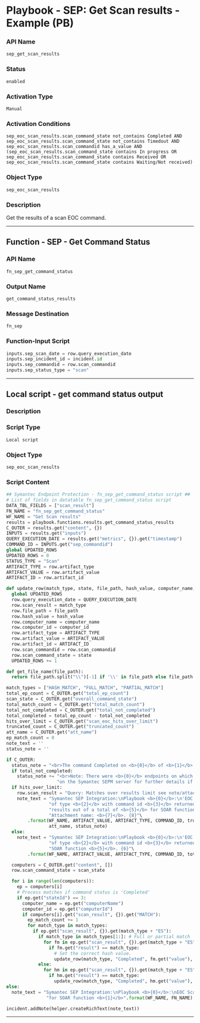 <!--
    DO NOT MANUALLY EDIT THIS FILE
    THIS FILE IS AUTOMATICALLY GENERATED WITH resilient-sdk codegen
    Generated with resilient-sdk v51.0.2.2.1096
-->

# Playbook - SEP: Get Scan results - Example (PB)

### API Name
`sep_get_scan_results`

### Status
`enabled`

### Activation Type
`Manual`

### Activation Conditions
`sep_eoc_scan_results.scan_command_state not_contains Completed AND sep_eoc_scan_results.scan_command_state not_contains Timedout AND sep_eoc_scan_results.scan_commandid has_a_value AND (sep_eoc_scan_results.scan_command_state contains In progress OR sep_eoc_scan_results.scan_command_state contains Received OR sep_eoc_scan_results.scan_command_state contains Waiting/Not received)`

### Object Type
`sep_eoc_scan_results`

### Description
Get the results of a scan EOC command.


---
## Function - SEP - Get Command Status

### API Name
`fn_sep_get_command_status`

### Output Name
`get_command_status_results`

### Message Destination
`fn_sep`

### Function-Input Script
```python
inputs.sep_scan_date = row.query_execution_date
inputs.sep_incident_id = incident.id
inputs.sep_commandid = row.scan_commandid
inputs.sep_status_type = "scan"
```

---

## Local script - get command status output

### Description


### Script Type
`Local script`

### Object Type
`sep_eoc_scan_results`

### Script Content
```python
## Symantec Endpoint Protection - fn_sep_get_command_status script ##
# List of fields in datatable fn_sep_get_command_status script
DATA_TBL_FIELDS = ["scan_result"]
FN_NAME = "fn_sep_get_command_status"
WF_NAME = "Get Scan results"
results = playbook.functions.results.get_command_status_results
C_OUTER = results.get("content", {})
INPUTS = results.get("inputs")
QUERY_EXECUTION_DATE = results.get("metrics", {}).get("timestamp")
COMMAND_ID = INPUTS.get("sep_commandid")
global UPDATED_ROWS
UPDATED_ROWS = 0
STATUS_TYPE = "Scan"
ARTIFACT_TYPE = row.artifact_type
ARTIFACT_VALUE = row.artifact_value
ARTIFACT_ID = row.artifact_id

def update_row(match_type, state, file_path, hash_value, computer_name, computer_id):
  global UPDATED_ROWS
  row.query_execution_date = QUERY_EXECUTION_DATE
  row.scan_result = match_type
  row.file_path = file_path
  row.hash_value = hash_value
  row.computer_name = computer_name
  row.computer_id = computer_id
  row.artifact_type = ARTIFACT_TYPE
  row.artifact_value = ARTIFACT_VALUE
  row.artifact_id = ARTIFACT_ID
  row.scan_commandid = row.scan_commandid
  row.scan_command_state = state
  UPDATED_ROWS += 1

def get_file_name(file_path):
  return file_path.split("\\")[-1] if '\\' in file_path else file_path.split("/")[-1]

match_types = ["HASH_MATCH", "FULL_MATCH", "PARTIAL_MATCH"]
total_ep_count = C_OUTER.get("total_ep_count")
scan_state = C_OUTER.get("overall_command_state")
total_match_count = C_OUTER.get("total_match_count")
total_not_completed = C_OUTER.get("total_not_completed")
total_completed = total_ep_count - total_not_completed
hits_over_limit = C_OUTER.get("scan_eoc_hits_over_limit")
truncated_count = C_OUTER.get("truncated_count")
att_name = C_OUTER.get("att_name")
ep_match_count = 0
note_text = ''
status_note = ''

if C_OUTER:
  status_note = "<br>The command Completed on <b>{0}</b> of <b>{1}</b> targeted endpoints.".format(total_completed, total_ep_count)
  if total_not_completed:
    status_note += "<br>Note: There were <b>{0}</b> endpoints on which the command has not completed. Please review console/logs  " \
                   "on the Symantec SEPM server for further details if required.".format(total_not_completed)
  if hits_over_limit:
    row.scan_result = "Query: Matches over results limit see note/attachment."
    note_text = "Symantec SEP Integration:\nPlaybook <b>{0}</b>:\n'EOC Scan for artifact' for artifact <b>{1}</b> " \
                "of type <b>{2}</b> with command id <b>{3}</b> returned <b>{4}</b> matches in truncated " \
                "results out of a total of <b>{5}</b> for SOAR function <b>{6}</b>. Added full result as an attachment. " \
                "Attachment name: <b>{7}</b>. {8}"\
        .format(WF_NAME, ARTIFACT_VALUE, ARTIFACT_TYPE, COMMAND_ID, truncated_count, total_match_count, FN_NAME,
                att_name, status_note)
  else:
    note_text = "Symantec SEP Integration:\nPlaybook <b>{0}</b>:\n'EOC Scan for artifact' for artifact <b>{1}</b> " \
                "of type <b>{2}</b> with command id <b>{3}</b> returned <b>{4}</b> matches in results for " \
                "SOAR function <b>{5}</b>. {6}"\
        .format(WF_NAME, ARTIFACT_VALUE, ARTIFACT_TYPE, COMMAND_ID, total_match_count, FN_NAME, status_note)

  computers = C_OUTER.get("content", [])
  row.scan_command_state = scan_state

  for i in range(len(computers)):
    ep = computers[i]
    # Process matches if command status is 'Completed'
    if ep.get("stateId") == 3:
      computer_name = ep.get("computerName")
      computer_id = ep.get("computerId")
      if computers[i].get("scan_result", {}).get("MATCH"):
        ep_match_count += 1
        for match_type in match_types:
          if ep.get("scan_result", {}).get(match_type + "ES"):
            if match_type in match_types[1:]: # Full or partial match
              for fm in ep.get("scan_result", {}).get(match_type + "ES"):
                if fm.get("result") == match_type:
                  # Set the correct hash value.
                  update_row(match_type, "Completed", fm.get("value"), fm.get("hashValue"), computer_name, computer_id)
            else:
              for hm in ep.get("scan_result", {}).get(match_type + "ES"):
                if hm.get("result") == match_type:
                  update_row(match_type, "Completed", hm.get("value"), row.artifact_value, computer_name, computer_id)
else:
  note_text = "Symantec SEP Integration:\nPlaybook <b>{0}</b>:\nEOC Scan for artifact returned <b>no</b> results " \
               "for SOAR function <b>{1}</b>".format(WF_NAME, FN_NAME)

incident.addNote(helper.createRichText(note_text))
```

---

